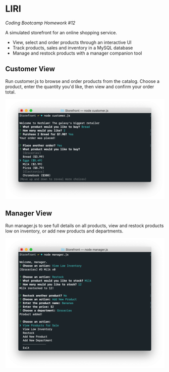 # LIRI
*Coding Bootcamp Homework #12*

A simulated storefront for an online shopping service.
- View, select and order products through an interactive UI
- Track products, sales and inventory in a MySQL database
- Manage and restock products with a manager companion tool

## Customer View

Run customer.js to browse and order products from the catalog. Choose a product, enter the quantity you'd like, then view and confirm your order total.

![Customer example](https://github.com/bigreader/bootcamp-storefront/raw/master/readme/example-customer.png)

## Manager View

Run manager.js to see full details on all products, view and restock products low on inventory, or add new products and departments.

![Manager example](https://github.com/bigreader/bootcamp-storefront/raw/master/readme/example-manager.png)
